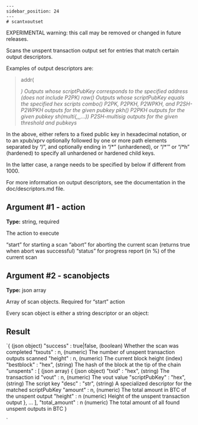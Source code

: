 
    ---
    sidebar_position: 24
    ---
    # scantxoutset

EXPERIMENTAL warning: this call may be removed or changed in future releases.

Scans the unspent transaction output set for entries that match certain output descriptors.

Examples of output descriptors are:

> addr(<address>) Outputs whose scriptPubKey corresponds to the specified address (does not include P2PK) raw(<hex script>) Outputs whose scriptPubKey equals the specified hex scripts combo(<pubkey>) P2PK, P2PKH, P2WPKH, and P2SH-P2WPKH outputs for the given pubkey pkh(<pubkey>) P2PKH outputs for the given pubkey sh(multi(<n>,<pubkey>,<pubkey>,…)) P2SH-multisig outputs for the given threshold and pubkeys

In the above, <pubkey> either refers to a fixed public key in hexadecimal notation, or to an xpub/xprv optionally followed by one or more path elements separated by “/”, and optionally ending in “/\*” (unhardened), or “/\*’” or “/\*h” (hardened) to specify all unhardened or hardened child keys.

In the latter case, a range needs to be specified by below if different from 1000.

For more information on output descriptors, see the documentation in the doc/descriptors.md file.

## Argument #1 - action

**Type:** string, required

The action to execute

“start” for starting a scan “abort” for aborting the current scan (returns true when abort was successful) “status” for progress report (in %) of the current scan

## Argument #2 - scanobjects

**Type:** json array

Array of scan objects. Required for “start” action

Every scan object is either a string descriptor or an object:

## Result

`{                                (json object)
  "success" : true|false,        (boolean) Whether the scan was completed
  "txouts" : n,                  (numeric) The number of unspent transaction outputs scanned
  "height" : n,                  (numeric) The current block height (index)
  "bestblock" : "hex",           (string) The hash of the block at the tip of the chain
  "unspents" : [                 (json array)
    {                            (json object)
      "txid" : "hex",            (string) The transaction id
      "vout" : n,                (numeric) The vout value
      "scriptPubKey" : "hex",    (string) The script key
      "desc" : "str",            (string) A specialized descriptor for the matched scriptPubKey
      "amount" : n,              (numeric) The total amount in BTC of the unspent output
      "height" : n               (numeric) Height of the unspent transaction output
    },
    ...
  ],
  "total_amount" : n             (numeric) The total amount of all found unspent outputs in BTC
}

`